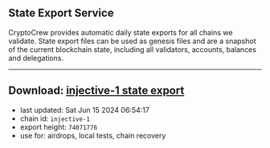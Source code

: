 ## State Export Service
CryptoCrew provides automatic daily state exports for all chains we validate. State export files can be used as genesis files and are a snapshot of the current blockchain state, including all validators, accounts, balances and delegations.

---
**Download: [injective-1 state export](https://dl-eu2.ccvalidators.com/SERVICE/injective/injective-1_export_74071776.json)**
---

- last updated: Sat Jun 15 2024 06:54:17
- chain id: `injective-1`
- export height: `74071776`
- use for: airdrops, local tests, chain recovery
